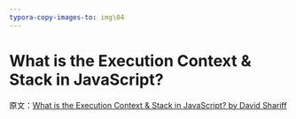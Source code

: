 ```yaml
---
typora-copy-images-to: img\04
---
```


# What is the Execution Context & Stack in JavaScript?

原文：[What is the Execution Context & Stack in JavaScript? by David Shariff](http://davidshariff.com/blog/what-is-the-execution-context-in-javascript/)

